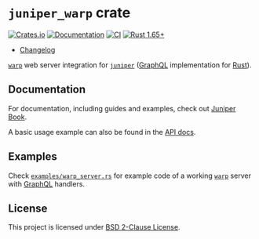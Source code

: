 `juniper_warp` crate
====================

[![Crates.io](https://img.shields.io/crates/v/juniper_warp.svg?maxAge=2592000)](https://crates.io/crates/juniper_warp)
[![Documentation](https://docs.rs/juniper_warp/badge.svg)](https://docs.rs/juniper_warp)
[![CI](https://github.com/graphql-rust/juniper/workflows/CI/badge.svg?branch=master "CI")](https://github.com/graphql-rust/juniper/actions?query=workflow%3ACI+branch%3Amaster)
[![Rust 1.65+](https://img.shields.io/badge/rustc-1.65+-lightgray.svg "Rust 1.65+")](https://blog.rust-lang.org/2022/11/03/Rust-1.65.0.html)

- [Changelog](https://github.com/graphql-rust/juniper/blob/master/juniper_warp/CHANGELOG.md)

[`warp`] web server integration for [`juniper`] ([GraphQL] implementation for [Rust]).




## Documentation

For documentation, including guides and examples, check out [Juniper Book].

A basic usage example can also be found in the [API docs][`juniper_warp`].




## Examples

Check [`examples/warp_server.rs`][1] for example code of a working [`warp`] server with [GraphQL] handlers.




## License

This project is licensed under [BSD 2-Clause License](https://github.com/graphql-rust/juniper/blob/master/juniper_warp/LICENSE).




[`juniper`]: https://docs.rs/juniper
[`juniper_warp`]: https://docs.rs/juniper_warp
[`warp`]: https://docs.rs/warp
[GraphQL]: http://graphql.org
[Juniper Book]: https://graphql-rust.github.io
[Rust]: https://www.rust-lang.org

[1]: https://github.com/graphql-rust/juniper/blob/master/juniper_warp/examples/warp_server.rs
